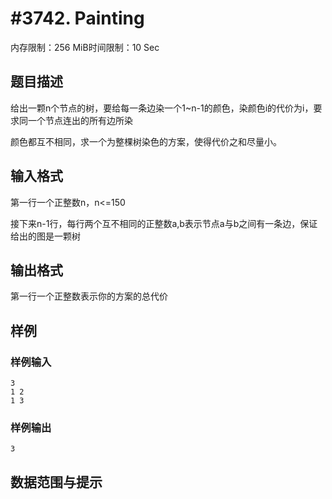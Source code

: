 # #3742. Painting

内存限制：256 MiB时间限制：10 Sec

## 题目描述

给出一颗n个节点的树，要给每一条边染一个1~n-1的颜色，染颜色i的代价为i，要求同一个节点连出的所有边所染

颜色都互不相同，求一个为整棵树染色的方案，使得代价之和尽量小。

## 输入格式

第一行一个正整数n，n<=150

接下来n-1行，每行两个互不相同的正整数a,b表示节点a与b之间有一条边，保证给出的图是一颗树

## 输出格式

第一行一个正整数表示你的方案的总代价

## 样例

### 样例输入

    
    3
    1 2
    1 3
    

### 样例输出

    
    3
    

## 数据范围与提示
